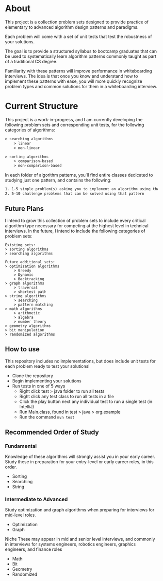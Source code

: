# About
This project is a collection problem sets designed to provide practice of elementary to advanced algorithm design patterns and paradigms. 

Each problem will come with a set of unit tests that test the robustness of your solutions. 

The goal is to provide a structured syllabus to bootcamp graduates that can be used to systematically learn algorithm patterns commonly taught as part of a traditional CS degree. 

Familiarity with these patterns will improve performance in whiteboarding interviews. The idea is that once you know and understand how to implement these patterns with ease, you will more quickly recognize problem types and common solutions for them in a whiteboarding interview.

# Current Structure
This project is a work-in-progress, and I am currently developing the following problem sets and corresponding unit tests, for the following categories of algorithms:

```dtd
> searching algorithms
    > linear 
    > non-linear

> sorting algorithms
    > comparison-based
    > non-comparison-based
```

In each folder of algorithm patterns, you'll find entire classes dedicated to studying just one pattern, and contains the following:
```dtd
1. 1-5 simple problem(s) asking you to implement an algorithm using that pattern
2. 5-10 challenge problems that can be solved using that pattern
```

## Future Plans
I intend to grow this collection of problem sets to include every critical algorithm type necessary for competing at the highest level in technical interviews. In the future, I intend to include the following categories of problem sets:
```
Existing sets:
> sorting algorithms
> searching algorithms

Future additional sets:
> optimization algorithms
    > Greedy
    > Dynamic
    > Backtracking
> graph algorithms
    > traversal
    > shortest path
> string algorithms
    > searching
    > pattern matching
> math algorithms
    > arithmetic
    > algebra
    > number theory
> geometry algorithms
> bit manipulation
> randomized algorithms
```

## How to use
This repository includes no implementations, but does include unit tests for each problem ready to test your solutions!

- Clone the repository
- Begin implementing your solutions
- Run tests in one of 5 ways
  - Right click test > java folder to run all tests
  - Right click any test class to run all tests in a file
  - Click the play button next any individual test to run a single test (in IntelliJ)
  - Run Main.class, found in test > java > org.example
  - Run the command `mvn test`


## Recommended Order of Study
### Fundamental
Knowledge of these algorithms will strongly assist you in your early career. Study these in preparation for your entry-level or early career roles, in this order.

- Sorting
- Searching
- String


### Intermediate to Advanced
Study optimization and graph algorithms when preparing for interviews for mid-level roles.
- Optimization
- Graph

Niche
These may appear in mid and senior level interviews, and commonly in interviews for systems engineers, robotics engineers, graphics engineers, and finance roles
- Math
- Bit
- Geometry
- Randomized